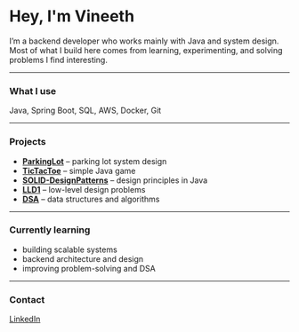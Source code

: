 # Hey, I'm Vineeth

I’m a backend developer who works mainly with Java and system design.  
Most of what I build here comes from learning, experimenting, and solving problems I find interesting.

-----------------------------------------------------

### What I use
Java, Spring Boot, SQL, AWS, Docker, Git

----------------------------------------------------

### Projects
- **[ParkingLot](https://github.com/VineethGolla/ParkingLot)** – parking lot system design  
- **[TicTacToe](https://github.com/VineethGolla/Tictactoe)** – simple Java game  
- **[SOLID-DesignPatterns](https://github.com/VineethGolla/SOLID-DesignPatterns)** – design principles in Java  
- **[LLD1](https://github.com/VineethGolla/LLD1)** – low-level design problems  
- **[DSA](https://github.com/VineethGolla/DSA)** – data structures and algorithms

----------------------------------------------------

### Currently learning
- building scalable systems  
- backend architecture and design  
- improving problem-solving and DSA

----------------------------------------------------

### Contact
[LinkedIn](https://www.linkedin.com/in/vineeth-g-099553137)
